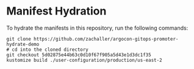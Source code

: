 # Manifest Hydration

To hydrate the manifests in this repository, run the following commands:

```shell
git clone https://github.com/zachaller/argocon-gitops-promoter-hydrate-demo
# cd into the cloned directory
git checkout 5d02875e44b63c0d10f67f905a5d43e1d3dc1f35
kustomize build ./user-configuration/production/us-east-2
```
